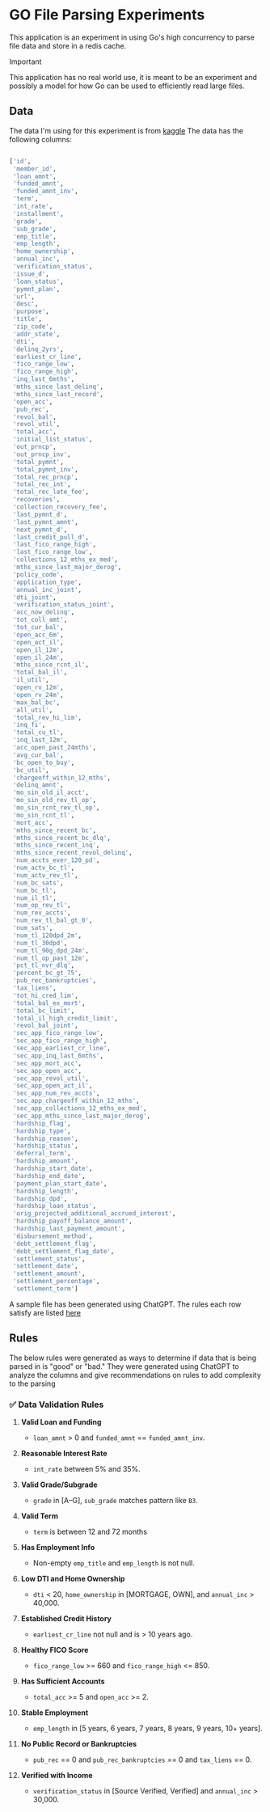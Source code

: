 # GO File Parsing Experiments
This application is an experiment in using Go's high concurrency to parse file data and store in a redis cache. 

> [!IMPORTANT]
> This application has no real world use, it is meant to be an experiment and possibly a model for how 
> Go can be used to efficiently read large files.

## Data
The data I'm using for this experiment is from [kaggle](https://www.kaggle.com/datasets/wordsforthewise/lending-club?resource=download)
The data has the following columns:
```python

['id',
 'member_id',
 'loan_amnt',
 'funded_amnt',
 'funded_amnt_inv',
 'term',
 'int_rate',
 'installment',
 'grade',
 'sub_grade',
 'emp_title',
 'emp_length',
 'home_ownership',
 'annual_inc',
 'verification_status',
 'issue_d',
 'loan_status',
 'pymnt_plan',
 'url',
 'desc',
 'purpose',
 'title',
 'zip_code',
 'addr_state',
 'dti',
 'delinq_2yrs',
 'earliest_cr_line',
 'fico_range_low',
 'fico_range_high',
 'inq_last_6mths',
 'mths_since_last_delinq',
 'mths_since_last_record',
 'open_acc',
 'pub_rec',
 'revol_bal',
 'revol_util',
 'total_acc',
 'initial_list_status',
 'out_prncp',
 'out_prncp_inv',
 'total_pymnt',
 'total_pymnt_inv',
 'total_rec_prncp',
 'total_rec_int',
 'total_rec_late_fee',
 'recoveries',
 'collection_recovery_fee',
 'last_pymnt_d',
 'last_pymnt_amnt',
 'next_pymnt_d',
 'last_credit_pull_d',
 'last_fico_range_high',
 'last_fico_range_low',
 'collections_12_mths_ex_med',
 'mths_since_last_major_derog',
 'policy_code',
 'application_type',
 'annual_inc_joint',
 'dti_joint',
 'verification_status_joint',
 'acc_now_delinq',
 'tot_coll_amt',
 'tot_cur_bal',
 'open_acc_6m',
 'open_act_il',
 'open_il_12m',
 'open_il_24m',
 'mths_since_rcnt_il',
 'total_bal_il',
 'il_util',
 'open_rv_12m',
 'open_rv_24m',
 'max_bal_bc',
 'all_util',
 'total_rev_hi_lim',
 'inq_fi',
 'total_cu_tl',
 'inq_last_12m',
 'acc_open_past_24mths',
 'avg_cur_bal',
 'bc_open_to_buy',
 'bc_util',
 'chargeoff_within_12_mths',
 'delinq_amnt',
 'mo_sin_old_il_acct',
 'mo_sin_old_rev_tl_op',
 'mo_sin_rcnt_rev_tl_op',
 'mo_sin_rcnt_tl',
 'mort_acc',
 'mths_since_recent_bc',
 'mths_since_recent_bc_dlq',
 'mths_since_recent_inq',
 'mths_since_recent_revol_delinq',
 'num_accts_ever_120_pd',
 'num_actv_bc_tl',
 'num_actv_rev_tl',
 'num_bc_sats',
 'num_bc_tl',
 'num_il_tl',
 'num_op_rev_tl',
 'num_rev_accts',
 'num_rev_tl_bal_gt_0',
 'num_sats',
 'num_tl_120dpd_2m',
 'num_tl_30dpd',
 'num_tl_90g_dpd_24m',
 'num_tl_op_past_12m',
 'pct_tl_nvr_dlq',
 'percent_bc_gt_75',
 'pub_rec_bankruptcies',
 'tax_liens',
 'tot_hi_cred_lim',
 'total_bal_ex_mort',
 'total_bc_limit',
 'total_il_high_credit_limit',
 'revol_bal_joint',
 'sec_app_fico_range_low',
 'sec_app_fico_range_high',
 'sec_app_earliest_cr_line',
 'sec_app_inq_last_6mths',
 'sec_app_mort_acc',
 'sec_app_open_acc',
 'sec_app_revol_util',
 'sec_app_open_act_il',
 'sec_app_num_rev_accts',
 'sec_app_chargeoff_within_12_mths',
 'sec_app_collections_12_mths_ex_med',
 'sec_app_mths_since_last_major_derog',
 'hardship_flag',
 'hardship_type',
 'hardship_reason',
 'hardship_status',
 'deferral_term',
 'hardship_amount',
 'hardship_start_date',
 'hardship_end_date',
 'payment_plan_start_date',
 'hardship_length',
 'hardship_dpd',
 'hardship_loan_status',
 'orig_projected_additional_accrued_interest',
 'hardship_payoff_balance_amount',
 'hardship_last_payment_amount',
 'disbursement_method',
 'debt_settlement_flag',
 'debt_settlement_flag_date',
 'settlement_status',
 'settlement_date',
 'settlement_amount',
 'settlement_percentage',
 'settlement_term']
```
A sample file has been generated using ChatGPT. The rules each row satisfy are listed [here](sample.csv.md)

## Rules
The below rules were generated as ways to determine if data that is being parsed in is "good" or "bad." They were generated
using ChatGPT to analyze the columns and give recommendations on rules to add complexity to the parsing


### ✅ Data Validation Rules

1. **Valid Loan and Funding**
    - `loan_amnt` > 0 and `funded_amnt` == `funded_amnt_inv`.

2. **Reasonable Interest Rate**
    - `int_rate` between 5% and 35%.

3. **Valid Grade/Subgrade**
    - `grade` in [A–G], `sub_grade` matches pattern like `B3`.
   
4. **Valid Term**
   - `term` is between 12 and 72 months

5. **Has Employment Info**
    - Non-empty `emp_title` and `emp_length` is not null.

6. **Low DTI and Home Ownership**
    - `dti` < 20, `home_ownership` in [MORTGAGE, OWN], and `annual_inc` > 40,000.

7. **Established Credit History**
    - `earliest_cr_line` not null and is > 10 years ago.

8. **Healthy FICO Score**
    - `fico_range_low` >= 660 and `fico_range_high` <= 850.

9. **Has Sufficient Accounts**
   - `total_acc` >= 5 and `open_acc` >= 2.

10. **Stable Employment**
    - `emp_length` in [5 years, 6 years, 7 years, 8 years, 9 years, 10+ years].

11. **No Public Record or Bankruptcies**
    - `pub_rec` == 0 and `pub_rec_bankruptcies` == 0 and `tax_liens` == 0.

12. **Verified with Income**
    - `verification_status` in [Source Verified, Verified] and `annual_inc` > 30,000.
